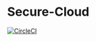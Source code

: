 # Secure-Cloud
[![CircleCI](https://circleci.com/gh/omsitapara23/Secure-Cloud.svg?style=svg)](https://circleci.com/gh/omsitapara23/Secure-Cloud)
